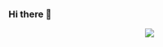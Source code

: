 ### Hi there 👋

<!--
**linyueqian/linyueqian** is a ✨ _special_ ✨ repository because its `README.md` (this file) appears on your GitHub profile.

Here are some ideas to get you started:

- 🔭 I’m currently working on ...
- 🌱 I’m currently learning ...
- 👯 I’m looking to collaborate on ...
- 🤔 I’m looking for help with ...
- 💬 Ask me about ...
- 📫 How to reach me: ...
- 😄 Pronouns: ...
- ⚡ Fun fact: ...
-->

 <div align="center">
    <div>
        <a href="https://coderstats.net/github/#linyueqian">
        <img src="https://github-readme-stats.vercel.app/api?username=linyueqian&bg_color=30,e96443,904e95&title_color=fff&text_color=fff" />
        </a>
    </div>
